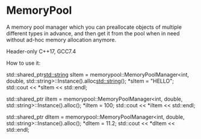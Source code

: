 # MemoryPool
A memory pool manager which you can preallocate objects of multiple different types in advance, and then get it from the pool when in need without ad-hoc memory allocation anymore.

Header-only
C++17, GCC7.4

How to use it:


  std::shared_ptr<std::string> sItem = memorypool::MemoryPoolManager<int, double, std::string>::Instance().alloc<std::string>();
  *sItem = "HELLO";
  std::cout << *sItem << std::endl;

  std::shared_ptr<int> iItem = memorypool::MemoryPoolManager<int, double, std::string>::Instance().alloc<int>();
  *iItem = 100;
  std::cout << *iItem << std::endl;

  std::shared_ptr<double> dItem = memorypool::MemoryPoolManager<int, double, std::string>::Instance().alloc<double>();
  *dItem = 11.2;
  std::cout << *dItem << std::endl;
